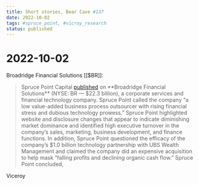 ```yaml
---
title: Short stories, Bear Cave #137
date: 2022-10-02
tags: #spruce_point, #vicroy_research
status: published
---
```

# 2022-10-02
Broadridge Financial Solutions [[$BR]]:
> Spruce Point Capital [published](https://substack.com/redirect/7103081b-920f-49e5-9e3e-e3d3c48846f2?r=nmbt "https://substack.com/redirect/7103081b-920f-49e5-9e3e-e3d3c48846f2?r=nmbt") on **Broadridge Financial Solutions** (NYSE: BR — $22.3 billion), a corporate services and financial technology company. Spruce Point called the company “a low value-added business process outsourcer with rising financial stress and dubious technology prowess.” Spruce Point highlighted website and disclosure changes that appear to indicate diminishing market dominance and identified high executive turnover in the company’s sales, marketing, business development, and finance functions. In addition, Spruce Point questioned the efficacy of the company’s $1.0 billion technology partnership with UBS Wealth Management and claimed the company did an expensive acquisition to help mask “falling profits and declining organic cash flow.” Spruce Point concluded,

Viceroy 